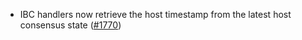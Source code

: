 - IBC handlers now retrieve the host timestamp from the latest host consensus
  state ([#1770](https://github.com/informalsystems/ibc-rs/issues/1770))